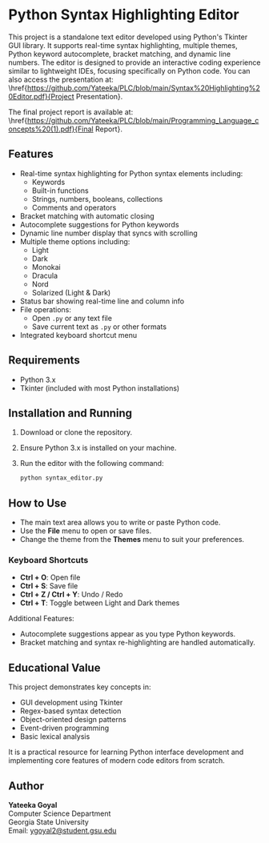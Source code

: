 # Python Syntax Highlighting Editor

This project is a standalone text editor developed using Python's Tkinter GUI library. It supports real-time syntax highlighting, multiple themes, Python keyword autocomplete, bracket matching, and dynamic line numbers. The editor is designed to provide an interactive coding experience similar to lightweight IDEs, focusing specifically on Python code.
You can also access the presentation at: \href{https://github.com/Yateeka/PLC/blob/main/Syntax%20Highlighting%20Editor.pdf}{Project Presentation}.

The final project report is available at: \href{https://github.com/Yateeka/PLC/blob/main/Programming_Language_concepts%20(1).pdf}{Final Report}.

## Features

- Real-time syntax highlighting for Python syntax elements including:
  - Keywords
  - Built-in functions
  - Strings, numbers, booleans, collections
  - Comments and operators
- Bracket matching with automatic closing
- Autocomplete suggestions for Python keywords
- Dynamic line number display that syncs with scrolling
- Multiple theme options including:
  - Light
  - Dark
  - Monokai
  - Dracula
  - Nord
  - Solarized (Light & Dark)
- Status bar showing real-time line and column info
- File operations:
  - Open `.py` or any text file
  - Save current text as `.py` or other formats
- Integrated keyboard shortcut menu

## Requirements

- Python 3.x
- Tkinter (included with most Python installations)

## Installation and Running

1. Download or clone the repository.
2. Ensure Python 3.x is installed on your machine.
3. Run the editor with the following command:

   ```bash
   python syntax_editor.py
## How to Use

- The main text area allows you to write or paste Python code.
- Use the **File** menu to open or save files.
- Change the theme from the **Themes** menu to suit your preferences.

### Keyboard Shortcuts

- **Ctrl + O**: Open file  
- **Ctrl + S**: Save file  
- **Ctrl + Z / Ctrl + Y**: Undo / Redo  
- **Ctrl + T**: Toggle between Light and Dark themes

Additional Features:
- Autocomplete suggestions appear as you type Python keywords.
- Bracket matching and syntax re-highlighting are handled automatically.

## Educational Value

This project demonstrates key concepts in:

- GUI development using Tkinter  
- Regex-based syntax detection  
- Object-oriented design patterns  
- Event-driven programming  
- Basic lexical analysis

It is a practical resource for learning Python interface development and implementing core features of modern code editors from scratch.

## Author

**Yateeka Goyal**  
Computer Science Department  
Georgia State University  
Email: [ygoyal2@student.gsu.edu](mailto:ygoyal2@student.gsu.edu)
